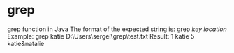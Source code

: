 # grep
grep function in Java
The format of the expected string is:
grep *key* *location*
Example:
grep katie D:\Users\sergei\grep\test.txt
Result: 
1 katie
5 katie&natalie
